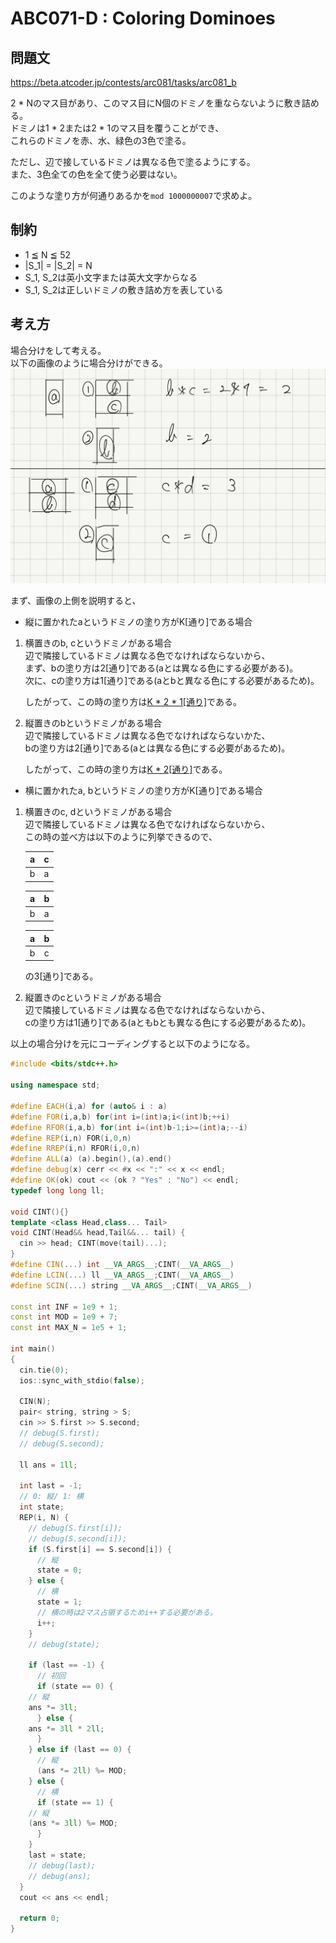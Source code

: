 # ABC071-D : Coloring Dominoes
## 問題文
https://beta.atcoder.jp/contests/arc081/tasks/arc081_b  

2 * Nのマス目があり、このマス目にN個のドミノを重ならないように敷き詰める。  
ドミノは1 * 2または2 * 1のマス目を覆うことができ、  
これらのドミノを赤、水、緑色の3色で塗る。  

ただし、辺で接しているドミノは異なる色で塗るようにする。  
また、3色全ての色を全て使う必要はない。  

このような塗り方が何通りあるかを`mod 1000000007`で求めよ。  

## 制約
 - 1 ≦ N ≦ 52
 - |S_1| = |S_2| = N
 - S_1, S_2は英小文字または英大文字からなる
 - S_1, S_2は正しいドミノの敷き詰め方を表している

## 考え方
場合分けをして考える。  
以下の画像のように場合分けができる。  
![場合分け](./abc071_d.jpg)  

まず、画像の上側を説明すると、  

 - 縦に置かれたaというドミノの塗り方がK[通り]である場合  
1. 横置きのb, cというドミノがある場合  
   辺で隣接しているドミノは異なる色でなければならないから、  
   まず、bの塗り方は2[通り]である(aとは異なる色にする必要がある)。  
   次に、cの塗り方は1[通り]である(aとbと異なる色にする必要があるため)。  
   
   したがって、この時の塗り方は<u>K * 2 * 1[通り]</u>である。  
2. 縦置きのbというドミノがある場合  
   辺で隣接しているドミノは異なる色でなければならないかた、  
   bの塗り方は2[通り]である(aとは異なる色にする必要があるため)。  
   
   したがって、この時の塗り方は<u>K * 2[通り]</u>である。  

 - 横に置かれたa, bというドミノの塗り方がK[通り]である場合  
 1. 横置きのc, dというドミノがある場合  
	辺で隣接しているドミノは異なる色でなければならないから、  
	この時の並べ方は以下のように列挙できるので、  
	
	|a|c|  
	|:-:|:-:|  
	|b|a|  

	|a|b|  
	|:-:|:-:|  
	|b|a|  

	|a|b|  
	|:-:|:-:|  
	|b|c|  

	の3[通り]である。  
 2. 縦置きのcというドミノがある場合  
	辺で隣接しているドミノは異なる色でなければならないから、  
	cの塗り方は1[通り]である(aともbとも異なる色にする必要があるため)。  

以上の場合分けを元にコーディングすると以下のようになる。  

```cpp
#include <bits/stdc++.h>

using namespace std;

#define EACH(i,a) for (auto& i : a)
#define FOR(i,a,b) for(int i=(int)a;i<(int)b;++i)
#define RFOR(i,a,b) for(int i=(int)b-1;i>=(int)a;--i)
#define REP(i,n) FOR(i,0,n)
#define RREP(i,n) RFOR(i,0,n)
#define ALL(a) (a).begin(),(a).end()
#define debug(x) cerr << #x << ":" << x << endl;
#define OK(ok) cout << (ok ? "Yes" : "No") << endl;
typedef long long ll;

void CINT(){}
template <class Head,class... Tail>
void CINT(Head&& head,Tail&&... tail) {
  cin >> head; CINT(move(tail)...);
}
#define CIN(...) int __VA_ARGS__;CINT(__VA_ARGS__)
#define LCIN(...) ll __VA_ARGS__;CINT(__VA_ARGS__)
#define SCIN(...) string __VA_ARGS__;CINT(__VA_ARGS__)

const int INF = 1e9 + 1;
const int MOD = 1e9 + 7;
const int MAX_N = 1e5 + 1;

int main()
{
  cin.tie(0);
  ios::sync_with_stdio(false);

  CIN(N);
  pair< string, string > S;
  cin >> S.first >> S.second;
  // debug(S.first);
  // debug(S.second);
  
  ll ans = 1ll;
  
  int last = -1;
  // 0: 縦/ 1: 横
  int state;
  REP(i, N) {
    // debug(S.first[i]);
    // debug(S.second[i]);
    if (S.first[i] == S.second[i]) {
      // 縦
      state = 0;
    } else {
      // 横
      state = 1;
      // 横の時は2マス占領するためi++する必要がある。
      i++;
    }
    // debug(state);

    if (last == -1) {
      // 初回
      if (state == 0) {
	// 縦
	ans *= 3ll;
      } else {
	ans *= 3ll * 2ll;
      }
    } else if (last == 0) {
      // 縦
      (ans *= 2ll) %= MOD;
    } else {
      // 横
      if (state == 1) {
	// 縦
	(ans *= 3ll) %= MOD;
      }
    }
    last = state;
    // debug(last);
    // debug(ans);
  }
  cout << ans << endl;

  return 0;
}
```

